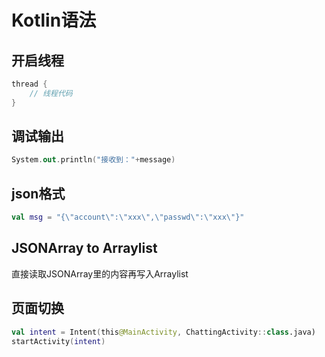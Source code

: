 # Kotlin语法

## 开启线程

```kotlin
thread {
    // 线程代码
}
```

## 调试输出

```kotlin
System.out.println("接收到："+message)
```

## json格式

```kt
val msg = "{\"account\":\"xxx\",\"passwd\":\"xxx\"}"
```

## JSONArray to Arraylist

直接读取JSONArray里的内容再写入Arraylist

## 页面切换

```kt
val intent = Intent(this@MainActivity, ChattingActivity::class.java)
startActivity(intent)
```